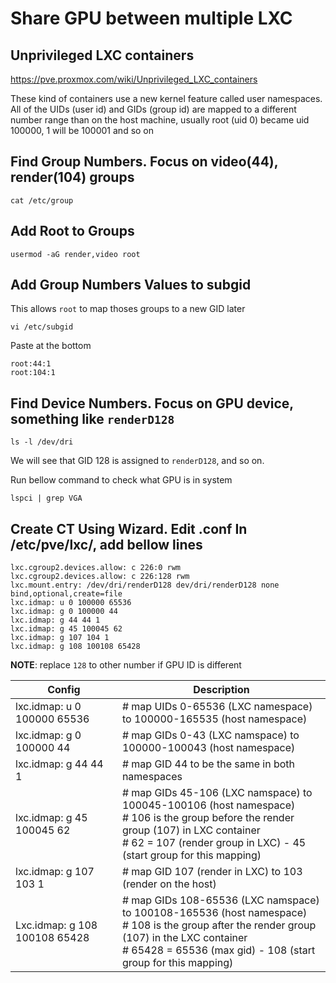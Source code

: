 # Share GPU between multiple LXC
## Unprivileged LXC containers
https://pve.proxmox.com/wiki/Unprivileged_LXC_containers

These kind of containers use a new kernel feature called user namespaces. All of the UIDs (user id) and GIDs (group id) are mapped to a different number range than on the host machine, usually root (uid 0) became uid 100000, 1 will be 100001 and so on
## Find Group Numbers. Focus on video(44), render(104) groups
```
cat /etc/group
```
## Add Root to Groups
```
usermod -aG render,video root
```
## Add Group Numbers Values to subgid
This allows `root` to map thoses groups to a new GID later
```
vi /etc/subgid
```
Paste at the bottom
```
root:44:1
root:104:1
```
## Find Device Numbers. Focus on GPU device, something like `renderD128`
```
ls -l /dev/dri
```
We will see that GID 128 is assigned to `renderD128`, and so on.

Run bellow command to check what GPU is in system
```
lspci | grep VGA
```
## Create CT Using Wizard. Edit .conf In /etc/pve/lxc/, add bellow lines
```
lxc.cgroup2.devices.allow: c 226:0 rwm
lxc.cgroup2.devices.allow: c 226:128 rwm
lxc.mount.entry: /dev/dri/renderD128 dev/dri/renderD128 none bind,optional,create=file
lxc.idmap: u 0 100000 65536
lxc.idmap: g 0 100000 44
lxc.idmap: g 44 44 1
lxc.idmap: g 45 100045 62
lxc.idmap: g 107 104 1
lxc.idmap: g 108 100108 65428
```
**NOTE**: replace `128` to other number if GPU ID is different

|Config|Description|
|---|---|
|lxc.idmap: u 0 100000 65536|# map UIDs 0-65536 (LXC namespace) to 100000-165535 (host namespace)|
|lxc.idmap: g 0 100000 44|# map GIDs 0-43 (LXC namspace) to 100000-100043 (host namespace)|
|lxc.idmap: g 44 44 1|# map GID 44 to be the same in both namespaces|
|lxc.idmap: g 45 100045 62|# map GIDs 45-106 (LXC namspace) to 100045-100106 (host namespace)<br /># 106 is the group before the render group (107) in LXC container<br /># 62 = 107 (render group in LXC) - 45 (start group for this mapping)|
|lxc.idmap: g 107 103 1|# map GID 107 (render in LXC) to 103 (render on the host)|
|Lxc.idmap: g 108 100108 65428|# map GIDs 108-65536 (LXC namspace) to 100108-165536 (host namespace)<br /># 108 is the group after the render group (107) in the LXC container<br /># 65428 = 65536 (max gid) - 108 (start group for this mapping)|